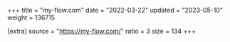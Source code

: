 +++
title = "my-flow.com"
date = "2022-03-22"
updated = "2023-05-10"
weight = 136715

[extra]
source = "https://my-flow.com/"
ratio = 3
size = 134
+++
